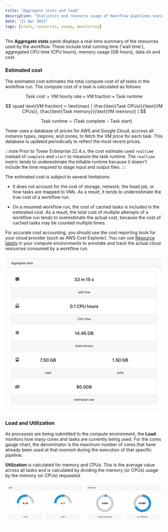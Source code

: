 ```yaml
---
title: "Aggregate stats and load"
description: "Statistics and resource usage of Nextflow pipelines executed through Tower."
date: "21 Apr 2023"
tags: [stats, resources, usage, monitoring]
---
```


The **Aggregate stats** panel displays a real-time summary of the resources used by the workflow. These include total running time ('wall time'), aggregated CPU time (CPU hours), memory usage (GB hours), data i/o and cost.

### Estimated cost

The estimated cost estimates the total compute cost of all tasks in the workflow run. The compute cost of a task is calculated as follows:

$$
\text{Task cost} = \text{VM hourly rate} \times \text{VM fraction} \times \text{Task runtime}
$$

$$
\quad \text{VM fraction} = \text{max} ( \frac{\text{Task CPUs}}{\text{VM CPUs}}, \frac{\text{Task memory}}{\text{VM memory}} )
$$

$$
\quad \text{Task runtime} = ( \text{Task complete} - \text{Task start} )
$$

Tower uses a database of prices for AWS and Google Cloud, accross all instance types, regions, and zones, to fetch the VM price for each task. This database is updated periodically to reflect the most recent prices.

:::note
Prior to Tower Enterprise 22.4.x, the cost estimate used `realtime` instead of `complete` and `start` to measure the task runtime. The `realtime` metric tends to underestimate the billable runtime because it doesn't include the time required to stage input and output files.
:::

The estimated cost is subject to several limitations:

- It does not account for the cost of storage, network, the head job, or how tasks are mapped to VMs. As a result, it tends to underestimate the true cost of a workflow run.

- On a resumed workflow run, the cost of cached tasks is included in the estimated cost. As a result, the total cost of multiple attempts of a workflow run tends to overestimate the actual cost, because the cost of cached tasks may be counted multiple times.

For accurate cost accounting, you should use the cost reporting tools for your cloud provider (such as AWS Cost Explorer). You can use [Resource labels](../resource-labels/overview) in your compute environments to annotate and track the actual cloud resources consumed by a workflow run.

![](./_images/monitoring_aggregate_stats.png)

### Load and Utilization

As processes are being submitted to the compute environment, the **Load** monitors how many cores and tasks are currently being used. For the cores gauge chart, the denominator is the maximum number of cores that have already been used at that moment during the execution of that specific pipeline.

**Utilization** is calculated for memory and CPUs. This is the average value across all tasks and is calculated by dividing the memory (or CPUs) usage by the memory (or CPUs) requested.

![](./_images/monitoring_load.png)
